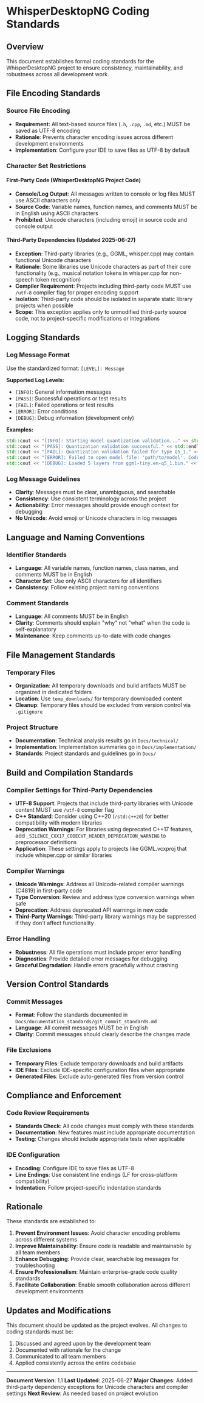 # WhisperDesktopNG Coding Standards

## Overview

This document establishes formal coding standards for the WhisperDesktopNG project to ensure consistency, maintainability, and robustness across all development work.

## File Encoding Standards

### Source File Encoding
- **Requirement**: All text-based source files (`.h`, `.cpp`, `.md`, etc.) MUST be saved as UTF-8 encoding
- **Rationale**: Prevents character encoding issues across different development environments
- **Implementation**: Configure your IDE to save files as UTF-8 by default

### Character Set Restrictions

#### First-Party Code (WhisperDesktopNG Project Code)
- **Console/Log Output**: All messages written to console or log files MUST use ASCII characters only
- **Source Code**: Variable names, function names, and comments MUST be in English using ASCII characters
- **Prohibited**: Unicode characters (including emoji) in source code and console output

#### Third-Party Dependencies (Updated 2025-06-27)
- **Exception**: Third-party libraries (e.g., GGML, whisper.cpp) may contain functional Unicode characters
- **Rationale**: Some libraries use Unicode characters as part of their core functionality (e.g., musical notation tokens in whisper.cpp for non-speech token recognition)
- **Compiler Requirement**: Projects including third-party code MUST use `/utf-8` compiler flag for proper encoding support
- **Isolation**: Third-party code should be isolated in separate static library projects when possible
- **Scope**: This exception applies only to unmodified third-party source code, not to project-specific modifications or integrations

## Logging Standards

### Log Message Format
Use the standardized format: `[LEVEL]: Message`

**Supported Log Levels:**
- `[INFO]`: General information messages
- `[PASS]`: Successful operations or test results
- `[FAIL]`: Failed operations or test results  
- `[ERROR]`: Error conditions
- `[DEBUG]`: Debug information (development only)

**Examples:**
```cpp
std::cout << "[INFO]: Starting model quantization validation..." << std::endl;
std::cout << "[PASS]: Quantization validation successful." << std::endl;
std::cout << "[FAIL]: Quantization validation failed for type Q5_1." << std::endl;
std::cout << "[ERROR]: Failed to open model file: 'path/to/model'. Code: 2." << std::endl;
std::cout << "[DEBUG]: Loaded 5 layers from ggml-tiny.en-q5_1.bin." << std::endl;
```

### Log Message Guidelines
- **Clarity**: Messages must be clear, unambiguous, and searchable
- **Consistency**: Use consistent terminology across the project
- **Actionability**: Error messages should provide enough context for debugging
- **No Unicode**: Avoid emoji or Unicode characters in log messages

## Language and Naming Conventions

### Identifier Standards
- **Language**: All variable names, function names, class names, and comments MUST be in English
- **Character Set**: Use only ASCII characters for all identifiers
- **Consistency**: Follow existing project naming conventions

### Comment Standards
- **Language**: All comments MUST be in English
- **Clarity**: Comments should explain "why" not "what" when the code is self-explanatory
- **Maintenance**: Keep comments up-to-date with code changes

## File Management Standards

### Temporary Files
- **Organization**: All temporary downloads and build artifacts MUST be organized in dedicated folders
- **Location**: Use `temp_downloads/` for temporary downloaded content
- **Cleanup**: Temporary files should be excluded from version control via `.gitignore`

### Project Structure
- **Documentation**: Technical analysis results go in `Docs/technical/`
- **Implementation**: Implementation summaries go in `Docs/implementation/`
- **Standards**: Project standards and guidelines go in `Docs/`

## Build and Compilation Standards

### Compiler Settings for Third-Party Dependencies
- **UTF-8 Support**: Projects that include third-party libraries with Unicode content MUST use `/utf-8` compiler flag
- **C++ Standard**: Consider using C++20 (`/std:c++20`) for better compatibility with modern libraries
- **Deprecation Warnings**: For libraries using deprecated C++17 features, add `_SILENCE_CXX17_CODECVT_HEADER_DEPRECATION_WARNING` to preprocessor definitions
- **Application**: These settings apply to projects like GGML.vcxproj that include whisper.cpp or similar libraries

### Compiler Warnings
- **Unicode Warnings**: Address all Unicode-related compiler warnings (C4819) in first-party code
- **Type Conversion**: Review and address type conversion warnings when safe
- **Deprecation**: Address deprecated API warnings in new code
- **Third-Party Warnings**: Third-party library warnings may be suppressed if they don't affect functionality

### Error Handling
- **Robustness**: All file operations must include proper error handling
- **Diagnostics**: Provide detailed error messages for debugging
- **Graceful Degradation**: Handle errors gracefully without crashing

## Version Control Standards

### Commit Messages
- **Format**: Follow the standards documented in `Docs/documentation_standards/git_commit_standards.md`
- **Language**: All commit messages MUST be in English
- **Clarity**: Commit messages should clearly describe the changes made

### File Exclusions
- **Temporary Files**: Exclude temporary downloads and build artifacts
- **IDE Files**: Exclude IDE-specific configuration files when appropriate
- **Generated Files**: Exclude auto-generated files from version control

## Compliance and Enforcement

### Code Review Requirements
- **Standards Check**: All code changes must comply with these standards
- **Documentation**: New features must include appropriate documentation
- **Testing**: Changes should include appropriate tests when applicable

### IDE Configuration
- **Encoding**: Configure IDE to save files as UTF-8
- **Line Endings**: Use consistent line endings (LF for cross-platform compatibility)
- **Indentation**: Follow project-specific indentation standards

## Rationale

These standards are established to:
1. **Prevent Environment Issues**: Avoid character encoding problems across different systems
2. **Improve Maintainability**: Ensure code is readable and maintainable by all team members
3. **Enhance Debugging**: Provide clear, searchable log messages for troubleshooting
4. **Ensure Professionalism**: Maintain enterprise-grade code quality standards
5. **Facilitate Collaboration**: Enable smooth collaboration across different development environments

## Updates and Modifications

This document should be updated as the project evolves. All changes to coding standards must be:
1. Discussed and agreed upon by the development team
2. Documented with rationale for the change
3. Communicated to all team members
4. Applied consistently across the entire codebase

---

**Document Version**: 1.1
**Last Updated**: 2025-06-27
**Major Changes**: Added third-party dependency exceptions for Unicode characters and compiler settings
**Next Review**: As needed based on project evolution
